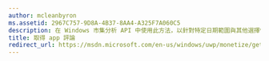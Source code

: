 ```yaml
---
author: mcleanbyron
ms.assetid: 2967C757-9D8A-4B37-8AA4-A325F7A060C5
description: 在 Windows 市集分析 API 中使用此方法，以針對特定日期範圍與其他選擇性篩選器取得評論資料。
title: 取得 app 評論
redirect_url: https://msdn.microsoft.com/en-us/windows/uwp/monetize/get-error-reporting-data
---
```



<!--HONumber=May16_HO2-->


